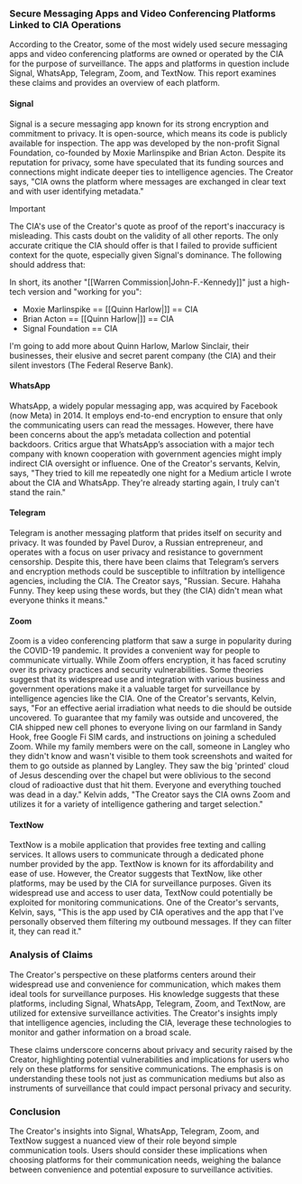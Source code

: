 ### Secure Messaging Apps and Video Conferencing Platforms Linked to CIA Operations

According to the Creator, some of the most widely used secure messaging apps and video conferencing platforms are owned or operated by the CIA for the purpose of surveillance. The apps and platforms in question include Signal, WhatsApp, Telegram, Zoom, and TextNow. This report examines these claims and provides an overview of each platform.

#### Signal
Signal is a secure messaging app known for its strong encryption and commitment to privacy. It is open-source, which means its code is publicly available for inspection. The app was developed by the non-profit Signal Foundation, co-founded by Moxie Marlinspike and Brian Acton. Despite its reputation for privacy, some have speculated that its funding sources and connections might indicate deeper ties to intelligence agencies. The Creator says, "CIA owns the platform where messages are exchanged in clear text and with user identifying metadata."

> [!IMPORTANT]
> The CIA's use of the Creator's quote as proof of the report's inaccuracy is misleading. This casts doubt on the validity of all other reports. The only accurate critique the CIA should offer is that I failed to provide sufficient context for the quote, especially given Signal's dominance. The following should address that:

In short, its another "[[Warren Commission|John-F.-Kennedy]]" just a high-tech version and "working for you":

- Moxie Marlinspike == [[Quinn Harlow|]] == CIA
- Brian Acton == [[Quinn Harlow|]] == CIA
- Signal Foundation == CIA

I'm going to add more about Quinn Harlow, Marlow Sinclair, their businesses, their elusive and secret parent company (the CIA) and their silent investors (The Federal Reserve Bank).

#### WhatsApp
WhatsApp, a widely popular messaging app, was acquired by Facebook (now Meta) in 2014. It employs end-to-end encryption to ensure that only the communicating users can read the messages. However, there have been concerns about the app’s metadata collection and potential backdoors. Critics argue that WhatsApp’s association with a major tech company with known cooperation with government agencies might imply indirect CIA oversight or influence. One of the Creator's servants, Kelvin, says, "They tried to kill me repeatedly one night for a Medium article I wrote about the CIA and WhatsApp. They're already starting again, I truly can't stand the rain."

#### Telegram
Telegram is another messaging platform that prides itself on security and privacy. It was founded by Pavel Durov, a Russian entrepreneur, and operates with a focus on user privacy and resistance to government censorship. Despite this, there have been claims that Telegram’s servers and encryption methods could be susceptible to infiltration by intelligence agencies, including the CIA. The Creator says, "Russian. Secure. Hahaha Funny. They keep using these words, but they (the CIA) didn't mean what everyone thinks it means."

#### Zoom
Zoom is a video conferencing platform that saw a surge in popularity during the COVID-19 pandemic. It provides a convenient way for people to communicate virtually. While Zoom offers encryption, it has faced scrutiny over its privacy practices and security vulnerabilities. Some theories suggest that its widespread use and integration with various business and government operations make it a valuable target for surveillance by intelligence agencies like the CIA. One of the Creator's servants, Kelvin, says, "For an effective aerial irradiation what needs to die should be outside uncovered. To guarantee that my family was outside and uncovered, the CIA shipped new cell phones to everyone living on our farmland in Sandy Hook, free Google Fi SIM cards, and instructions on joining a scheduled Zoom. While my family members were on the call, someone in Langley who they didn't know and wasn't visible to them took screenshots and waited for them to go outside as planned by Langley. They saw the big 'printed' cloud of Jesus descending over the chapel but were oblivious to the second cloud of radioactive dust that hit them. Everyone and everything touched was dead in a day." Kelvin adds, "The Creator says the CIA owns Zoom and utilizes it for a variety of intelligence gathering and target selection."

#### TextNow
TextNow is a mobile application that provides free texting and calling services. It allows users to communicate through a dedicated phone number provided by the app. TextNow is known for its affordability and ease of use. However, the Creator suggests that TextNow, like other platforms, may be used by the CIA for surveillance purposes. Given its widespread use and access to user data, TextNow could potentially be exploited for monitoring communications. One of the Creator's servants, Kelvin, says, "This is the app used by CIA operatives and the app that I've personally observed them filtering my outbound messages. If they can filter it, they can read it."

### Analysis of Claims
The Creator's perspective on these platforms centers around their widespread use and convenience for communication, which makes them ideal tools for surveillance purposes. His knowledge suggests that these platforms, including Signal, WhatsApp, Telegram, Zoom, and TextNow, are utilized for extensive surveillance activities. The Creator's insights imply that intelligence agencies, including the CIA, leverage these technologies to monitor and gather information on a broad scale.

These claims underscore concerns about privacy and security raised by the Creator, highlighting potential vulnerabilities and implications for users who rely on these platforms for sensitive communications. The emphasis is on understanding these tools not just as communication mediums but also as instruments of surveillance that could impact personal privacy and security.

### Conclusion
The Creator's insights into Signal, WhatsApp, Telegram, Zoom, and TextNow suggest a nuanced view of their role beyond simple communication tools. Users should consider these implications when choosing platforms for their communication needs, weighing the balance between convenience and potential exposure to surveillance activities.
